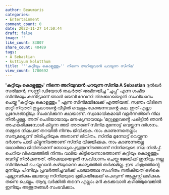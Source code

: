 ```yaml
---
author: Beaumaris
categories:
- Entertainment
comment_count: 0
date: 2022-11-27 14:50:44
draft: false
image: ''
like_count: 83007
share_count: 40489
tags:
- A Sebastian
- kuttiyum kolutthum
title: '''കുറ്റിയും കൊളുത്തും'' നിന്നെ അറിയുവാൻ പറയുന്ന സിനിമ'
view_count: 1700692
---
```


**'കുറ്റിയും കൊളുത്തും' നിന്നെ അറിയുവാൻ പറയുന്ന സിനിമ** **A Sebastian** ദുൽഖർ സൽമാൻ, സണ്ണി ഡിയോൾ തകർത്ത് അഭിനയിച്ച "ചുപ്പ" എന്ന ഗംഭീര സിനിമയും കണ്ടിട്ടാണ് ഞാൻ ജേബി ദേവസി തിരക്കഥയെഴുതി സംവിധാനം ചെയ്ത "കുറ്റിയും കൊളത്തും " എന്ന സിനിമയിലേക്ക് എത്തിയത്. സ്വന്തം വീടിനെ മാറ്റി നിറുത്തി കൂട്ടുകാരൻ്റെ വീട്ടിൽ വെള്ളം കോരുന്നവൻ്റെ കഥ. ഇത് എല്ലാ പ്രദേശങ്ങളിലും സംഭവിക്കുന്ന കഥയാണ്. സ്വാഭാവികമായി വളർന്നതിനെ നില നിൽപ്പുള്ളു. അത് ചെടിയായാലും മനുഷ്യനായാലും 'മറ്റുള്ളവൻ്റെ പകിട്ടിൽ ഞാൻ അഹങ്കരിക്കുമ്പോൾ കിട്ടുന്ന അടി അതാണ് സിനിമ മുന്നോട്ട് വെയ്ക്കുന്ന ദർശനം. നമ്മുടെ നിലപാട് തറയിൽ നിന്നും ജീവിക്കുക. നാം കാണുന്നതെല്ലാം സത്യമല്ലെന്ന് തിരിച്ചറിയുക അതാണ് ജീവിതം. സിനിമ മുന്നോട്ട് വെയ്ക്കുന്ന ദർശനം പാടി കിട്ടുന്നിടത്താണ് സിനിമ വിജയിക്കുക. നാം കാണുന്നതല്ല യഥാർത്ഥ ജീവിതമെന്ന് ബോധ്യപ്പെടുത്തുന്നിടത്താണ് സിനിമയുടെ നില നിൽപ്പ്. ചെറിയ വിഷയത്തിൽ നിന്നും വലിയ കിട്ടിയെന്നാടത്താണ് കുറ്റിയും കൊളുത്തും വേറിട്ട് നിൽക്കുന്നത്. തിരക്കഥയെഴുതി സംവിധാനം ചെയ്ത ജേബിക്ക് ഇനിയും നല്ല സിനിമകൾ ചെയ്യുവാൻ കഴിയുമെന്ന കാര്യത്തിൽ തർക്കമില്ല. ഈ ചിത്രത്തിൻ്റെ മുന്നിലും പിന്നിലും പ്രവർത്തിച്ചവർക്ക് പശ്ചാത്തല സംഗീതം നൽകിയത് ഒഴികെ എല്ലാവർക്കും മലയാള സിനിമയുടെ ഭൂമികയിലേക്ക് പെട്ടെന്ന് ആക്സസ്സ് ലഭിക്കുക തന്നെ ചെയ്യും. ആദ്യ വർക്കിൽ തന്നെ എല്ലാം മറി കടക്കുവാൻ കഴിഞ്ഞുവെങ്കിൽ ഇനിയും അത്ഭുതങ്ങൾ സംഭവിക്കാം.